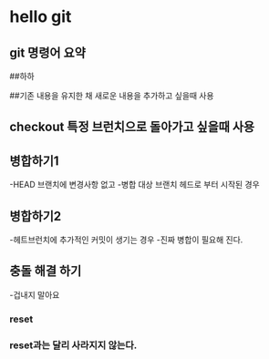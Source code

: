 # hello git

## git 명령어 요약


##하하 

##기존 내용을 유지한 채 새로운 내용을 추가하고 싶을때 사용
## checkout 특정 브런치으로 돌아가고 싶을때 사용

## 병합하기1
-HEAD 브랜치에 변경사항 없고
-병합 대상 브랜치 헤드로 부터 시작된 경우

## 병합하기2
-헤트브런치에 추가적인 커밋이 생기는 경우
-진짜 병합이 필요해 진다.

## 충돌 해결 하기
-겁내지 말아요

### reset

### reset과는 달리 사라지지 않는다.